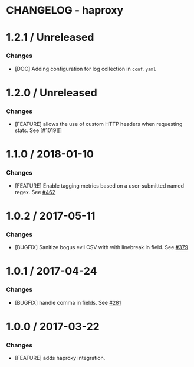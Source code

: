 # CHANGELOG - haproxy

1.2.1 / Unreleased
==================
### Changes

* [DOC] Adding configuration for log collection in `conf.yaml`

1.2.0 / Unreleased
==================

### Changes

* [FEATURE] allows the use of custom HTTP headers when requesting stats. See [#1019][]

1.1.0 / 2018-01-10
==================

### Changes

* [FEATURE] Enable tagging metrics based on a user-submitted named regex. See [#462][]

1.0.2 / 2017-05-11
==================

### Changes

* [BUGFIX] Sanitize bogus evil CSV with with linebreak in field. See [#379][]

1.0.1 / 2017-04-24
==================

### Changes

* [BUGFIX] handle comma in fields. See [#281][]

1.0.0 / 2017-03-22
==================

### Changes

* [FEATURE] adds haproxy integration.

<!--- The following link definition list is generated by PimpMyChangelog --->
[#281]: https://github.com/DataDog/integrations-core/issues/281
[#379]: https://github.com/DataDog/integrations-core/issues/379
[#462]: https://github.com/DataDog/integrations-core/issues/462
